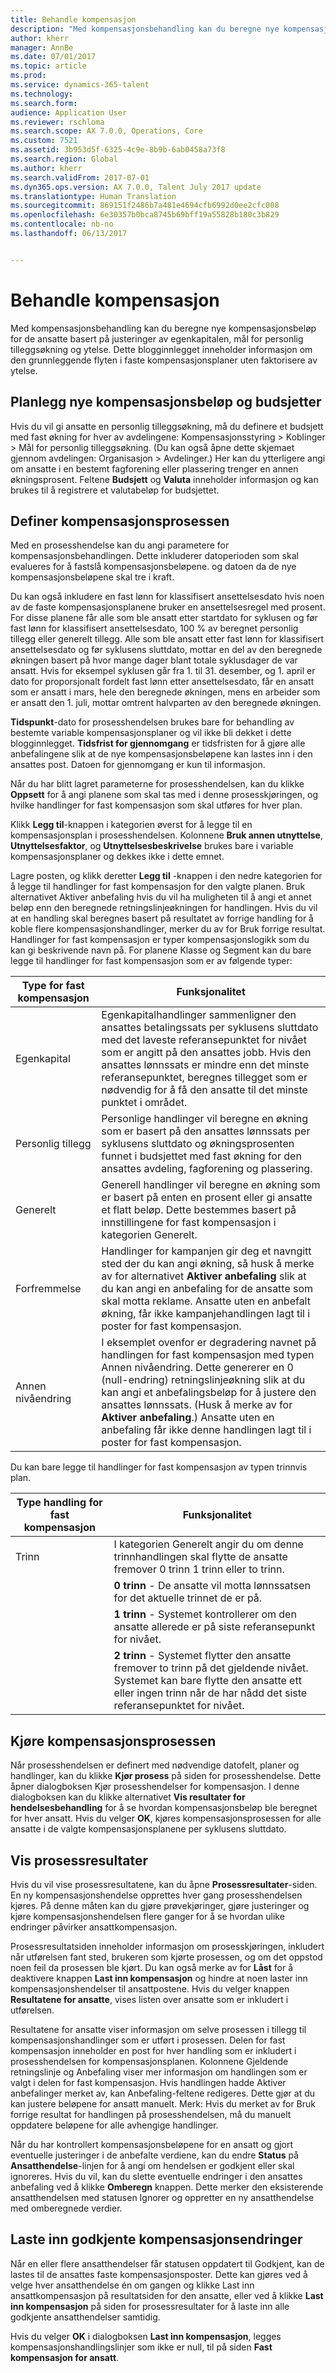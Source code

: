 ```yaml
---
title: Behandle kompensasjon
description: "Med kompensasjonsbehandling kan du beregne nye kompensasjonsbeløp for de ansatte basert på justeringer av egenkapitalen, mål for personlig tilleggsøkning og ytelse."
author: kherr
manager: AnnBe
ms.date: 07/01/2017
ms.topic: article
ms.prod: 
ms.service: dynamics-365-talent
ms.technology: 
ms.search.form: 
audience: Application User
ms.reviewer: rschloma
ms.search.scope: AX 7.0.0, Operations, Core
ms.custom: 7521
ms.assetid: 3b953d5f-6325-4c9e-8b9b-6ab0458a73f8
ms.search.region: Global
ms.author: kherr
ms.search.validFrom: 2017-07-01
ms.dyn365.ops.version: AX 7.0.0, Talent July 2017 update
ms.translationtype: Human Translation
ms.sourcegitcommit: 869151f2486b7a481e4694cfb6992d0ee2cfc008
ms.openlocfilehash: 6e30357b0bca8745b69bff19a55828b180c3b829
ms.contentlocale: nb-no
ms.lasthandoff: 06/13/2017


---
```


# Behandle kompensasjon
<a id="process-compensation" class="xliff"></a>
Med kompensasjonsbehandling kan du beregne nye kompensasjonsbeløp for de ansatte basert på justeringer av egenkapitalen, mål for personlig tilleggsøkning og ytelse. Dette blogginnlegget inneholder informasjon om den grunnleggende flyten i faste kompensasjonsplaner uten faktorisere av ytelse.

## Planlegg nye kompensasjonsbeløp og budsjetter
<a id="plan-the-new-compensation-amounts-and-budgets" class="xliff"></a>
Hvis du vil gi ansatte en personlig tilleggsøkning, må du definere et budsjett med fast økning for hver av avdelingene: Kompensasjonsstyring > Koblinger > Mål for personlig tilleggsøkning. (Du kan også åpne dette skjemaet gjennom avdelingen: Organisasjon > Avdelinger.) Her kan du ytterligere angi om ansatte i en bestemt fagforening eller plassering trenger en annen økningsprosent. Feltene **Budsjett** og **Valuta** inneholder informasjon og kan brukes til å registrere et valutabeløp for budsjettet.

## Definer kompensasjonsprosessen
<a id="set-up-the-compensation-process" class="xliff"></a>
Med en prosesshendelse kan du angi parametere for kompensasjonsbehandlingen. Dette inkluderer datoperioden som skal evalueres for å fastslå kompensasjonsbeløpene.  og datoen da de nye kompensasjonsbeløpene skal tre i kraft.

Du kan også inkludere en fast lønn for klassifisert ansettelsesdato hvis noen av de faste kompensasjonsplanene bruker en ansettelsesregel med prosent. For disse planene får alle som ble ansatt etter startdato for syklusen og før fast lønn for klassifisert ansettelsesdato, 100 % av beregnet personlig tillegg eller generelt tillegg. Alle som ble ansatt etter fast lønn for klassifisert ansettelsesdato og før syklusens sluttdato, mottar en del av den beregnede økningen basert på hvor mange dager blant totale syklusdager de var ansatt. Hvis for eksempel syklusen går fra 1. til 31. desember, og 1. april er dato for proporsjonalt fordelt fast lønn etter ansettelsesdato, får en ansatt som er ansatt i mars, hele den beregnede økningen, mens en arbeider som er ansatt den 1. juli, mottar omtrent halvparten av den beregnede økningen.

**Tidspunkt**-dato for prosesshendelsen brukes bare for behandling av bestemte variable kompensasjonsplaner og vil ikke bli dekket i dette blogginnlegget. **Tidsfrist for gjennomgang** er tidsfristen for å gjøre alle anbefalingene slik at de nye kompensasjonsbeløpene kan lastes inn i den ansattes post. Datoen for gjennomgang er kun til informasjon.

Når du har blitt lagret parameterne for prosesshendelsen, kan du klikke **Oppsett** for å angi planene som skal tas med i denne prosesskjøringen, og hvilke handlinger for fast kompensasjon som skal utføres for hver plan.

Klikk **Legg til**-knappen i kategorien øverst for å legge til en kompensasjonsplan i prosesshendelsen. Kolonnene **Bruk annen utnyttelse**, **Utnyttelsesfaktor**, og **Utnyttelsesbeskrivelse** brukes bare i variable kompensasjonsplaner og dekkes ikke i dette emnet.

Lagre posten, og klikk deretter **Legg til** -knappen i den nedre kategorien for å legge til handlinger for fast kompensasjon for den valgte planen. Bruk alternativet Aktiver anbefaling hvis du vil ha muligheten til å angi et annet beløp enn den beregnede retningslinjeøkningen for handlingen. Hvis du vil at en handling skal beregnes basert på resultatet av forrige handling for å koble flere kompensasjonshandlinger, merker du av for Bruk forrige resultat. Handlinger for fast kompensasjon er typer kompensasjonslogikk som du kan gi beskrivende navn på. For planene Klasse og Segment kan du bare legge til handlinger for fast kompensasjon som er av følgende typer:

| Type for fast kompensasjon | Funksjonalitet                                                                                                                                                                                                                                                                                                                                                                                                    |
|-------------------------------|------------------------------------------------------------------------------------------------------------------------------------------------------------------------------------------------------------------------------------------------------------------------------------------------------------------------------------------------------------------------------------------------------------------|
| Egenkapital                        | Egenkapitalhandlinger sammenligner den ansattes betalingssats per syklusens sluttdato med det laveste referansepunktet for nivået som er angitt på den ansattes jobb. Hvis den ansattes lønnssats er mindre enn det minste referansepunktet, beregnes tillegget som er nødvendig for å få den ansatte til det minste punktet i området.                                                                                |
| Personlig tillegg                         | Personlige handlinger vil beregne en økning som er basert på den ansattes lønnssats per syklusens sluttdato og økningsprosenten funnet i budsjettet med fast økning for den ansattes avdeling, fagforening og plassering.                                                                                                                                                                                         |
| Generelt                       | Generell handlinger vil beregne en økning som er basert på enten en prosent eller gi ansatte et flatt beløp. Dette bestemmes basert på innstillingene for fast kompensasjon i kategorien Generelt.                                                                                                                                                                                                                        |
| Forfremmelse                     | Handlinger for kampanjen gir deg et navngitt sted der du kan angi økning, så husk å merke av for alternativet **Aktiver anbefaling** slik at du kan angi en anbefaling for de ansatte som skal motta reklame.  Ansatte uten en anbefalt økning, får ikke kampanjehandlingen lagt til i poster for fast kompensasjon.                                                                       |
| Annen nivåendring            | I eksemplet ovenfor er degradering navnet på handlingen for fast kompensasjon med typen Annen nivåendring. Dette genererer en 0 (null-endring) retningslinjeøkning slik at du kan angi et anbefalingsbeløp for å justere den ansattes lønnssats. (Husk å merke av for **Aktiver anbefaling**.) Ansatte uten en anbefaling får ikke denne handlingen lagt til i poster for fast kompensasjon. |

Du kan bare legge til handlinger for fast kompensasjon av typen trinnvis plan.

| Type handling for fast kompensasjon | Funksjonalitet                                                                                                                                                                                           |
|--------------------------------|---------------------------------------------------------------------------------------------------------------------------------------------------------------------------------------------------------|
| Trinn                           | I kategorien Generelt angir du om denne trinnhandlingen skal flytte de ansatte fremover 0 trinn 1 trinn eller to trinn.                                                                                  |
|                                | **0 trinn** - De ansatte vil motta lønnssatsen for det aktuelle trinnet de er på.                                                                                                                      |
|                                | **1 trinn** - Systemet kontrollerer om den ansatte allerede er på siste referansepunkt for nivået.                                                                                             |
|                                | **2 trinn** - Systemet flytter den ansatte fremover to trinn på det gjeldende nivået. Systemet kan bare flytte den ansatte ett eller ingen trinn når de har nådd det siste referansepunktet for nivået. |

## Kjøre kompensasjonsprosessen
<a id="run-the-compensation-process" class="xliff"></a>
Når prosesshendelsen er definert med nødvendige datofelt, planer og handlinger, kan du klikke **Kjør prosess** på siden for prosesshendelse. Dette åpner dialogboksen Kjør prosesshendelser for kompensasjon. I denne dialogboksen kan du klikke alternativet **Vis resultater for hendelsesbehandling** for å se hvordan kompensasjonsbeløp ble beregnet for hver ansatt. Hvis du velger **OK**, kjøres kompensasjonsprosessen for alle ansatte i de valgte kompensasjonsplanene per syklusens sluttdato.

## Vis prosessresultater
<a id="view-the-process-results" class="xliff"></a>
Hvis du vil vise prosessresultatene, kan du åpne **Prosessresultater**-siden. En ny kompensasjonshendelse opprettes hver gang prosesshendelsen kjøres. På denne måten kan du gjøre prøvekjøringer, gjøre justeringer og kjøre kompensasjonshendelsen flere ganger for å se hvordan ulike endringer påvirker ansattkompensasjon.

Prosessresultatsiden inneholder informasjon om prosesskjøringen, inkludert når utførelsen fant sted, brukeren som kjørte prosessen, og om det oppstod noen feil da prosessen ble kjørt. Du kan også merke av for **Låst** for å deaktivere knappen **Last inn kompensasjon** og hindre at noen laster inn kompensasjonshendelser til ansattpostene. Hvis du velger knappen **Resultatene for ansatte**, vises listen over ansatte som er inkludert i utførelsen.

Resultatene for ansatte viser informasjon om selve prosessen i tillegg til kompensasjonshandlinger som er utført i prosessen. Delen for fast kompensasjon inneholder en post for hver handling som er inkludert i prosesshendelsen for kompensasjonsplanen. Kolonnene Gjeldende retningslinje og Anbefaling viser mer informasjon om handlingen som er valgt i delen for fast kompensasjon. Hvis handlingen hadde Aktiver anbefalinger merket av, kan Anbefaling-feltene redigeres. Dette gjør at du kan justere beløpene for ansatt manuelt. Merk: Hvis du merket av for Bruk forrige resultat for handlingen på prosesshendelsen, må du manuelt oppdatere beløpene for alle avhengige handlinger.

Når du har kontrollert kompensasjonsbeløpene for en ansatt og gjort eventuelle justeringer i de anbefalte verdiene, kan du endre **Status** på **Ansatthendelse**-linjen for å angi om hendelsen er godkjent eller skal ignoreres. Hvis du vil, kan du slette eventuelle endringer i den ansattes anbefaling ved å klikke **Omberegn** knappen. Dette merker den eksisterende ansatthendelsen med statusen Ignorer og oppretter en ny ansatthendelse med omberegnede verdier.

## Laste inn godkjente kompensasjonsendringer
<a id="loading-approved-compensation-changes" class="xliff"></a>
Når en eller flere ansatthendelser får statusen oppdatert til Godkjent, kan de lastes til de ansattes faste kompensasjonsposter. Dette kan gjøres ved å velge hver ansatthendelse én om gangen og klikke Last inn ansattkompensasjon på resultatsiden for den ansatte, eller ved å klikke **Last inn kompensasjon** på siden for prosessresultater for å laste inn alle godkjente ansatthendelser samtidig.

Hvis du velger **OK** i dialogboksen **Last inn kompensasjon**, legges kompensasjonshandlingslinjer som ikke er null, til på siden **Fast kompensasjon for ansatt**.

